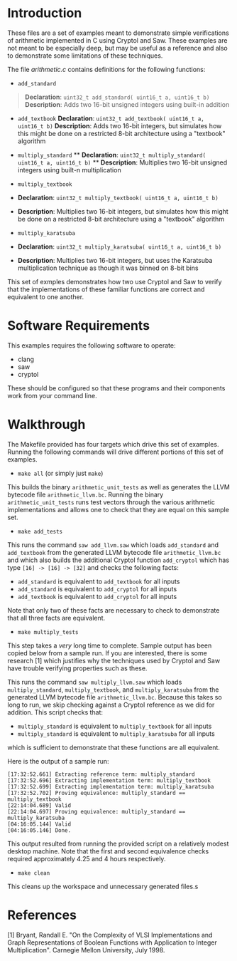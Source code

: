 Introduction
============

These files are a set of examples meant to demonstrate simple verifications of arithmetic implemented in C using Cryptol and Saw. These examples are not meant to be especially deep, but may be useful as a reference and also to demonstrate some limitations of these techniques.

The file *arithmetic.c* contains definitions for the following functions:
 
 * `add_standard`
 
  > __Declaration__: `uint32_t add_standard( uint16_t a, uint16_t b)`
  > __Description__: Adds two 16-bit unsigned integers using built-in addition
 
 * `add_textbook`
    __Declaration__: `uint32_t add_textbook( uint16_t a, uint16_t b)`
    __Description__: Adds two 16-bit integers, but simulates how this might be done on a restricted 8-bit architecture using a "textbook" algorithm
 
 * `multiply_standard`
  ** __Declaration__: `uint32_t multiply_standard( uint16_t a, uint16_t b)`
  ** __Description__: Multiplies two 16-bit unsigned integers using built-n multiplication 

 * `multiply_textbook`
  * __Declaration__: `uint32_t multiply_textbook( uint16_t a, uint16_t b)`
  * __Description__: Multiplies two 16-bit integers, but simulates how this might be done on a restricted 8-bit architecture using a "textbook" algorithm
 
 * `multiply_karatsuba`
  * __Declaration__: `uint32_t multiply_karatsuba( uint16_t a, uint16_t b)`
  * __Description__: Multiplies two 16-bit integers, but uses the Karatsuba multiplication technique as though it was binned on 8-bit bins

This set of exmples demonstrates how two use Cryptol and Saw to verify that the implementations of these familiar functions are correct and equivalent to one another.


Software Requirements
=====================

This examples requires the following software to operate:

  * clang
  * saw
  * cryptol

These should be configured so that these programs and their components work from your command line.


Walkthrough
===========

The Makefile provided has four targets which drive this set of examples. Running the following commands will drive different portions of this set of examples.

* `make all` (or simply just `make`)

This builds the binary `arithmetic_unit_tests` as well as generates the LLVM bytecode file `arithmetic_llvm.bc`. Running the binary `arithmetic_unit_tests` runs test vectors through the various arithmetic implementations and allows one to check that they are equal on this sample set.

* `make add_tests`

This runs the command `saw add_llvm.saw` which loads `add_standard` and `add_textbook` from the generated LLVM bytecode file `arithmetic_llvm.bc` and which also builds the additional Cryptol function `add_cryptol` which has type `[16] -> [16] -> [32]` and checks the following facts:

  - `add_standard` is equivalent to `add_textbook` for all inputs
  - `add_standard` is equivalent to `add_cryptol` for all inputs
  - `add_textbook` is equivalent to `add_cryptol` for all inputs

Note that only two of these facts are necessary to check to demonstrate that all three facts are equivalent.

* `make multiply_tests`

This step takes a *very* long time to complete. Sample output has been copied below from a sample run. If you are interested, there is some research [1] which justifies why the techniques used by Cryptol and Saw have trouble verifying properties such as these.

This runs the command `saw multiply_llvm.saw` which loads `multiply_standard`, `multiply_textbook`, and `multiply_karatsuba` from the generated LLVM bytecode file `arithmetic_llvm.bc`. Because this takes so long to run, we skip checking against a Cryptol reference as we did for addition. This script checks that:

  - `multiply_standard` is equivalent to `multiply_textbook` for all inputs
  - `multiply_standard` is equivalent to `multiply_karatsuba` for all inputs

which is sufficient to demonstrate that these functions are all equivalent.

Here is the output of a sample run:

    [17:32:52.661] Extracting reference term: multiply_standard
    [17:32:52.696] Extracting implementation term: multiply_textbook
    [17:32:52.699] Extracting implementation term: multiply_karatsuba
    [17:32:52.702] Proving equivalence: multiply_standard == multiply_textbook
    [22:14:04.689] Valid
    [22:14:04.697] Proving equivalence: multiply_standard == multiply_karatsuba
    [04:16:05.144] Valid
    [04:16:05.146] Done.

This output resulted from running the provided script on a relatively modest desktop machine. Note that the first and second equivalence checks required approximately 4.25 and 4 hours respectively.

* `make clean`

This cleans up the workspace and unnecessary generated files.s


References
==========

[1] Bryant, Randall E. "On the Complexity of VLSI Implementations and Graph Representations of Boolean Functions with Application to Integer Multiplication". Carnegie Mellon University, July 1998.
